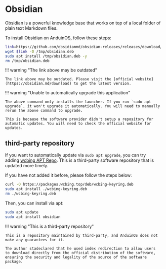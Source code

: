# Obsidian

Obsidian is a powerful knowledge base that works on top of a local folder of plain text Markdown files.

To install Obsidian on AnduinOS, follow these steps:

```bash title="Install Obsidian"
link=https://github.com/obsidianmd/obsidian-releases/releases/download/v1.8.10/obsidian_1.8.10_amd64.deb
wget $link -O /tmp/obsidian.deb
sudo apt install /tmp/obsidian.deb -y
rm /tmp/obsidian.deb
```

!!! warning "The link above may be outdated"

    The link above may be outdated. Please visit the [official website](https://obsidian.md/download) to get the latest version.

!!! warning "Unable to automatically upgrade this application"

    The above command only installs the launcher. If you run `sudo apt upgrade`, it won't upgrade it automatically. You will need to manually rerun the above command to upgrade.

    This is because the software provider didn't setup a repository for automatic updates. You will need to check the official website for updates.

## third-party repository

If you want to automatically update via `sudo apt upgrade`, you can try adding [wcbing APT Repo](https://packages.wcbing.top/deb/). This is a third-party software repository that is updated more timely. 

If you have not added it before, please follow the steps below:

```sh
curl -O https://packages.wcbing.top/deb/wcbing-keyring.deb
sudo apt install ./wcbing-keyring.deb
rm ./wcbing-keyring.deb
```

Then, you can install via apt:

```sh
sudo apt update
sudo apt install obsidian
```

!!! warning "This is a third-party repository"

    This is a repository maintained by third-party, and AnduinOS does not make any guarantees for it.

    The author stadeclared that he used index redirection to allow users to download directly from the official distribution of the software, ensuring the security and legality of the source of the software package.

